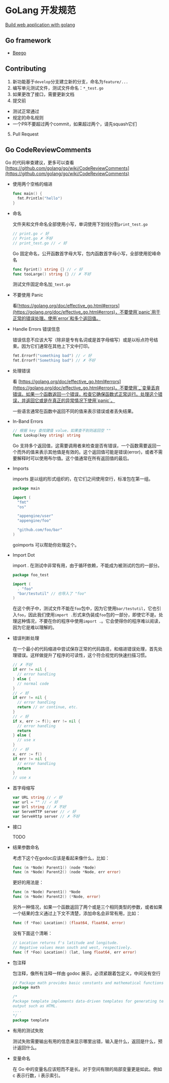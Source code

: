 
# GoLang 开发规范

[Build web application with golang](https://github.com/astaxie/build-web-application-with-golang)

## Go framework

* [Beego](https://github.com/astaxie/beego)

## Contributing

1. 新功能基于`develop`分支建立新的分支，命名为`feature/...`
2. 编写单元测试文件，测试文件命名：`*_test.go`
3. 如果更改了接口，需要更新文档
4. 提交前
  * 测试正常通过
  * 规定的命名规则
  * 一个PR不要超过两个commit，如果超过两个，请先squash它们
5. Pull Request

## Go CodeReviewComments

Go 的代码审查建议，更多可以查看[https://github.com/golang/go/wiki/CodeReviewComments](https://github.com/golang/go/wiki/CodeReviewComments)

* 使用两个空格的缩进

  ```go
  func main() {
    fmt.Println("hello")
  }
  ```

* 命名

  文件夹和文件命名全部使用小写，单词使用下划线分割`print_test.go`

  ```go
  // print.go ✓ 好
  // Print.go ✗ 不好
  // print_test.go // ✓ 好
  ```

  Go 固定命名，公开函数首字母大写，包内函数首字母小写，全部使用驼峰命名

  ```go
  func Fprint() string {} // ✓ 好
  func tooLarge() string {} // ✗ 不好
  ```

  测试文件固定命名加`_test.go`

* 不要使用 Panic

  看[https://golang.org/doc/effective_go.html#errors](https://golang.org/doc/effective_go.html#errors)，不要使用`panic`用于正常的错误处理。使用`error`和多个返回值。

* Handle Errors 错误信息

  错误信息不应该大写（除非是专有名词或是首字母缩写）或是以标点符号结束。因为它们通常在其他上下文中打印。

  ```go
  fmt.Errorf("something bad") // ✓ 好
  fmt.Errorf("Something bad") // ✗ 不好
  ```

* 处理错误

  看 [https://golang.org/doc/effective_go.html#errors](https://golang.org/doc/effective_go.html#errors)。不要使用`_`变量丢弃错误。如果一个函数返回一个错误，检查它确保函数式正常运行。处理这个错误，并返回它或是在真正的异常情况下使用`panic`。

  一些语言通常在函数中返回不同的值来表示错误或者丢失结果。

* In-Band Errors

  ```go
  // 根据 key 查找键值 value，如果查不到则返回空 ""
  func Lookup(key string) string
  ```

  Go 支持多个返回值，这需要调用者来检查是否有错误，一个函数需要返回一个而外的值来表示其他值是有效的。这个返回值可能是错误(error)，或者不需要解释时可以使用布尔值。这个值通常在所有返回值的最后。

* Imports

  imports 是以组的形式组织的，在它们之间使用空行，标准包在第一组。

  ```go
  package main

  import (
    "fmt"
    "os"

    "appengine/user"
    "appengine/foo"

    "github.com/foo/bar"
  )
  ```

  goimports 可以帮助你处理这个。

* Import Dot

  import . 在测试中非常有用，由于循环依赖，不能成为被测试的包的一部分。

  ```go
  package foo_test

  import (
    . "foo"
    "bar/testutil" // 也导入了 "foo"
  )
  ```

  在这个例子中，测试文件不能在`foo`包中，因为它使用`bar/testutil`，它也引入`foo`，因此我们使用`import .`形式来伪装成`foo`包的一部分，即使它不是。处理这种情况，不要在你的程序中使用`import .`。它会使得你的程序难以阅读，因为它是难以理解的。

* 错误判断处理

  在一个最小的代码缩进中尝试保存正常的代码路径，和缩进错误处理，首先处理错误。这样做提升了程序的可读性，这个符合视觉的快速扫描习惯。

  ```go
  // ✗ 不好
  if err != nil {
    // error handling
  } else {
    // normal code
  }
  // ✓ 好
  if err != nil {
    // error handling
    return // or continue, etc.
  }
  // ✓ 好
  if x, err := f(); err != nil {
    // error handling
    return
  } else {
    // use x
  }
  // ✓ 好
  x, err := f()
  if err != nil {
    // error handling
    return
  }
  // use x
  ```

* 首字母缩写

  ```go
  var URL string // ✓ 好
  var url = "" // ✓ 好
  var Url string // ✗ 不好
  var ServeHTTP server // ✓ 好
  var ServeHttp server // ✗ 不好
  ```

* 接口

  TODO

* 结果参数命名

  考虑下这个在godoc应该是看起来像什么，比如：

  ```go
  func (n *Node) Parent1() (node *Node)
  func (n *Node) Parent2() (node *Node, err error)
  ```

  更好的用法是：

  ```go
  func (n *Node) Parent1() *Node
  func (n *Node) Parent2() (*Node, error)
  ```

  另外一种情况，如果一个函数返回了两个或是三个相同类型的参数，或者如果一个结果的含义通过上下文不清楚，添加命名会非常有用，比如：

  ```go
  func (f *Foo) Location() (float64, float64, error)
  ```

  没有下面这个清晰：

  ```go
  // Location returns f's latitude and longitude.
  // Negative values mean south and west, respectively.
  func (f *Foo) Location() (lat, long float64, err error)
  ```

* 包注释

  包注释，像所有注释一样由 godoc 展示，必须紧跟着包定义，中间没有空行

  ```go
  // Package math provides basic constants and mathematical functions.
  package math
  ```

  ```go
  /*
  Package template implements data-driven templates for generating textual
  output such as HTML.
  ....
  */
  package template
  ```

* 有用的测试失败

  测试失败需要输出有用的信息来显示哪里出错，输入是什么，返回是什么，预计返回什么。

* 变量命名

  在 Go 中的变量名应该短而不是长。对于空间有限的局部变量更是如此。例如 c 表示行数，i 表示索引。
